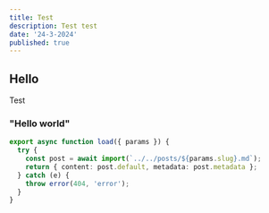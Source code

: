 ```yaml
---
title: Test
description: Test test
date: '24-3-2024'
published: true
---
```


## Hello

Test

### "Hello world"

```ts
export async function load({ params }) {
  try {
    const post = await import(`../../posts/${params.slug}.md`);
    return { content: post.default, metadata: post.metadata };
  } catch (e) {
    throw error(404, 'error');
  }
}
```

